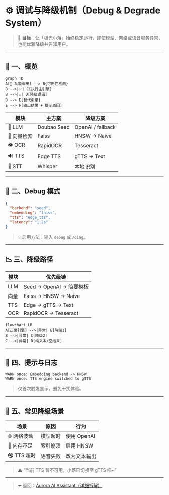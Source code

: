 # ⚙️ 调试与降级机制（Debug & Degrade System）

> 🧩 **目标**：让「极光小落」始终稳定运行，即使模型、网络或语音服务异常，也能优雅降级并告知用户。

---

## 🌈 一、概览

```mermaid
graph TD
A[🔧 功能调用] --> B{可用性检测}
B -->|✅| C[执行主引擎]
B -->|⚠️| D[降级逻辑]
D --> E[替代引擎]
E --> F[输出结果 + 提示原因]
```

| 模块 | 主方案 | 降级方案 |
|------|---------|-----------|
| 🧠 LLM | Doubao Seed | OpenAI / fallback |
| 🧮 向量检索 | Faiss | HNSW → Naive |
| 👁 OCR | RapidOCR | Tesseract |
| 🔊 TTS | Edge TTS | gTTS → Text |
| 🧏 STT | Whisper | 本地识别 |

---

## 🧠 二、Debug 模式

```json
{
  "backend": "seed",
  "embedding": "faiss",
  "tts": "edge_tts",
  "latency": "1.2s"
}
```

> 💡 启用方法：输入 `debug` 或 `/diag`。

---

## 📉 三、降级路径

| 模块 | 优先级链 |
|------|------------|
| LLM | Seed → OpenAI → 简要模板 |
| 向量 | Faiss → HNSW → Naive |
| TTS | Edge → gTTS → Text |
| OCR | RapidOCR → Tesseract |

```mermaid
flowchart LR
A[正常引擎] -->|异常| B[降级1]
B -->|异常| C[降级2]
C -->|异常| D[纯文本/空结果]
```

---

## 📢 四、提示与日志

```text
WARN once: Embedding backend -> HNSW
WARN once: TTS engine switched to gTTS
```

> 仅首次触发显示，避免干扰体验。

---

## 🧩 五、常见降级场景

| 场景 | 原因 | 行为 |
|------|------|------|
| 🌐 网络波动 | 模型超时 | 使用 OpenAI |
| 💾 内存不足 | 索引崩溃 | 启用 HNSW |
| 🔇 TTS 超时 | 语音失败 | 改为文本输出 |

> ⚠️ “当前 TTS 暂不可用，小落已切换至 gTTS 喵~”

---

> ⬅️ 返回：[Aurora AI Assistant（详细拆解）](README.md)
